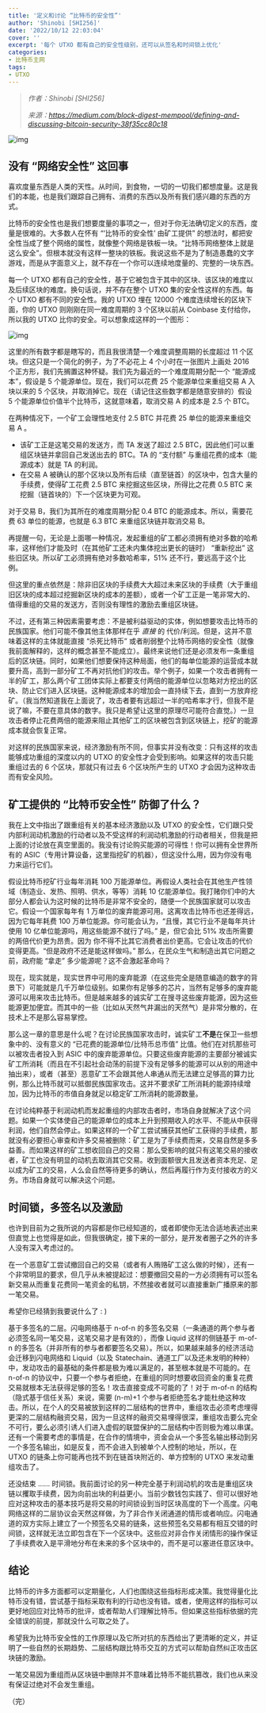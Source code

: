 ```yaml
---
title: '定义和讨论 “比特币的安全性”'
author: 'Shinobi [SHI256]'
date: '2022/10/12 22:03:04'
cover: ''
excerpt: '每个 UTXO 都有自己的安全性级别，还可以从签名和时间锁上优化'
categories:
- 比特币主网
tags:
- UTXO
---
```



> *作者：Shinobi [SHI256]*
> 
> *来源：<https://medium.com/block-digest-mempool/defining-and-discussing-bitcoin-security-38f35cc80c18>*



![img](../images/defining-and-discussing-bitcoin-security/My6LQ.jpeg)

## 没有 “网络安全性” 这回事

喜欢度量东西是人类的天性。从时间，到食物，一切的一切我们都想度量。这是我们的本能，也是我们跟踪自己拥有、消费的东西以及所有我们感兴趣的东西的方式。

比特币的安全性也是我们想要度量的事项之一，但对于你无法确切定义的东西，度量是很难的。大多数人在怀有 “‘比特币的安全性’ 由矿工提供” 的想法时，都把安全性当成了整个网络的属性，就像整个网络是铁板一块。“比特币网络整体上就是这么安全”。但根本就没有这样一整块的铁板。我说这些不是为了制造愚蠢的文字游戏，而是从字面意义上，就不存在一个你可以连续地度量的、完整的一块东西。

每一个 UTXO 都有自己的安全性，基于它被包含于其中的区块、该区块的难度以及后续区块的难度。换句话说，并不存在整个 UTXO 集的安全性这样的东西。每个 UTXO 都有不同的安全性。我的 UTXO 埋在 12000 个难度连续增长的区块下面，你的 UTXO 则刚刚在同一难度周期的 3 个区块以前从 Coinbase 支付给你，所以我的 UTXO 比你的安全。可以想象成这样的一个图形：

![img](../images/defining-and-discussing-bitcoin-security/tv3HNGQ.png)

这里的所有数字都是瞎写的，而且我很清楚一个难度调整周期的长度超过 11 个区块。但这只是一个简化的例子，为了不必花上 4 个小时在一张图片上画处 2016 个正方形，我们先搁置这种怀疑。我们先为最近的一个难度周期分配一个 “能源成本”，假设是 5 个能源单位。现在，我们可以花费 25 个能源单位来重组交易 A 入块以来的 5 个区块，并取消掉它。现在（请记住这些数字都是随意安排的）假设 5 个能源单位价值半个比特币，这就意味着，取消交易 A 的成本是 2.5 个 BTC。

在两种情况下，一个矿工会理性地支付 2.5 BTC 并花费 25 单位的能源来重组交易 A 。

- 该矿工正是这笔交易的发送方，而 TA 发送了超过 2.5 BTC，因此他们可以重组区块链并拿回自己发送出去的 BTC。TA 的 “支付额” 与重组花费的成本（能源成本）就是 TA 的利润。
- 在交易 A 被确认的那个区块以及所有后续（直至链首）的区块中，包含大量的手续费，使得矿工花费 2.5 BTC 来挖掘这些区块，所得比之花费 0.5 BTC 来挖掘（链首块的）下一个区块更为可观。

对于交易 B，我们为其所在的难度周期分配 0.4 BTC 的能源成本。所以，需要花费 63 单位的能源，也就是 6.3 BTC 来重组区块链并取消交易 B。

再提醒一句，无论是上面哪一种情况，发起重组的矿工都必须拥有绝对多数的哈希率，这样他们才能及时（在其他矿工还未内集体挖出更长的链时） “重新挖出” 这些旧区块。所以矿工必须拥有绝对多数哈希率，51% 还不行，要远高于这个比例。

但这里的重点依然是：除非旧区块的手续费大大超过未来区块的手续费（大于重组旧区块的成本超过挖掘新区块的成本的差额），或者一个矿工正是一笔非常大的、值得重组的交易的发送方，否则没有理性的激励去重组区块链。

不过，还有第三种因素需要考虑：不是被利益驱动的实体，例如想要攻击比特币的民族国家。他们可能不像其他主体那样在乎 *直接* 的 代价/利润。但是，这并不意味着这样的主体就能直接 “杀死比特币” 或者削弱整个比特币网络的安全性（就像我前面解释的，这样的概念甚至不能成立）。最终来说他们还是必须发布一条重组后的区块链。同时，如果他们想要保持这种局面，他们的每单位能源的运营成本就要升高，高到一部分矿工不再对抗他们的攻击。举个例子，如果一个攻击者拥有一半的矿工，那么两个矿工团体实际上都要支付两倍的能源单位以忽略对方挖出的区块、防止它们进入区块链。这种能源成本的增加会一直持续下去，直到一方放弃挖矿。（我当然知道我在上面说了，攻击者要有远超过一半的哈希率才行，但我不是说了嘛，不要在意具体的数字。我只是希望让这里的原理尽可能符合直觉。）一旦攻击者停止花费两倍的能源来阻止其他矿工的区块被包含到区块链上，挖矿的能源成本就会恢复正常。

对这样的民族国家来说，经济激励有所不同，但事实并没有改变：只有这样的攻击能够成功重组的深度以内的 UTXO 的安全性才会受到影响。如果这样的攻击只能重组过去的 6 个区块，那就只有过去 6 个区块所产生的 UTXO 才会因为这种攻击而有安全风险。

## 矿工提供的 “比特币安全性” 防御了什么？

我在上文中指出了跟重组有关的基本经济激励以及 UTXO 的安全性，它们跟只受内部利润动机激励的行动者以及不受这样的利润动机激励的行动者相关，但我是把上面的讨论放在真空里面的。我没有讨论购买能源的可得性！你可以拥有全世界所有的 ASIC（专用计算设备，这里指挖矿的机器），但这没什么用，因为你没有电力来运行它们。

假设比特币挖矿行业每年消耗 100 万能源单位。再假设人类社会在其他生产性领域（制造业、发热、照明、供水，等等）消耗 10 亿能源单位。我打赌你们中的大部分人都会认为这时候的比特币是非常不安全的，随便一个民族国家就可以攻击它。假设一个国家每年有 1 万单位的废弃能源可用。这离攻击比特币也还差得远，因为它每年耗费 100 万单位能源。你可能会认为，“且慢，其它行业不是每年共计使用 10 亿单位能源吗，用这些能源不就行了吗。” 是，但它会比 51% 攻击所需要的两倍代价更为昂贵。因为 你不得不比其它消费者出价更高。它会让攻击的代价变得更高。“但是政府不还是能这样做吗。” 那么，在民众生气和制造出其它问题之前，政府能 “拿走” 多少能源呢？这不会激起革命吗？

现在，现实就是，现实世界中可用的废弃能源（在这些完全是随意编造的数字的背景下）可能就是几千万单位级别。如果你有足够多的芯片，当然有足够多的废弃能源可以用来攻击比特币。但是越来越多的诚实矿工在搜寻这些废弃能源，因为这些能源更加便宜。而其中的一些（比如从天然气井漏出的天然气）是非常分散的，在技术上不是那么容易掌控。

那么这一章的意思是什么呢？在讨论民族国家攻击时，诚实矿工**不是**在保卫一些想象中的、没有意义的 “已花费的能源单位/比特币总市值” 比值。他们在对抗那些可以被攻击者投入到 ASIC 中的废弃能源单位。只要这些废弃能源的主要部分被诚实矿工所消耗（而且在不引起社会动荡的前提下没有足够多的能源可以从别的用途中抽出来），或者（甚至）恶意矿工不会跟其他人串通从而无法建立足够高的算力比例，那么比特币就可以抵御民族国家攻击。这并不要求矿工所消耗的能源持续增加，因为比特币的市值自身就足以稳定矿工所消耗的能源数量。

在讨论纯粹基于利润动机而发起重组的内部攻击者时，市场自身就解决了这个问题。如果一个实体使自己的能源单位的成本上升到预期收入的水平、不能从中获得利润，他们自然会停止。如果这样的一个矿工尝试捕获其他矿工获得的手续费，那就没有必要担心审查和许多交易被删除：矿工是为了手续费而来，交易自然是多多益善。而如果这样的矿工想收回自己的交易：那么受影响的就只有这笔交易的接收者，矿工也没有明显的动机去取消其它交易。收到面额很大且发送者资本充足、足以成为矿工的交易，人么会自然等待更多的确认，然后再履行作为支付接收方的义务。市场自身就可以解决这个问题。

## 时间锁，多签名以及激励

也许到目前为之我所说的内容都是你已经知道的，或者即使你无法合适地表述出来但直觉上也觉得是如此，但我很确定，接下来的一部分，是开发者圈子之外的许多人没有深入考虑过的。

在一个恶意矿工尝试撤回自己的交易（或者有人贿赂矿工这么做的时候），还有一个非常明显的要求，但几乎从未被提起过：想要撤回交易的一方必须拥有可以签名新交易从而重复花费同一笔资金的私钥，不然接收者就可以直接重新广播原来的那一笔交易。

希望你已经猜到我要说什么了 : )

基于多签名的二层。闪电网络基于 n-of-n 的多签名交易（一条通道的两个参与者必须签名同一笔交易，这笔交易才是有效的），而像 Liquid 这样的侧链基于 m-of-n 的多签名（并非所有的参与者都要签名交易）。所以，如果越来越多的经济活动会迁移到闪电网络和 Liquid（以及 Statechain、通道工厂以及还未发明的种种）中，发动攻击的最基础的条件都是极为难以满足的，甚至根本就是不可能的。在 n-of-n 的协议中，只要一个参与者拒绝，在重组的同时想要收回资金的重复花费交易就根本无法获得足够的签名！攻击直接变成不可能的了！对于 m-of-n 的结构（隐式基于信任关系）来说，需要 (n-m)+1 个参与者拒绝签名才能杜绝这种攻击。所以，在个人的交易被放到这样的二层结构的世界中，重组攻击必须考虑埋得更深的二层结构融资交易，因为一旦这样的融资交易埋得很深，重组攻击要么完全不可行，要么必须引诱人们进入虚假的联盟保护的二层结构中否则极为难以串谋。还有一个需要考虑的事情是，在合作的情境中，资金会从一个多签名输出移动到另一个多签名输出，如是反复，而不会进入到被单个人控制的地址，所以，在 UTXO 的链条上你可能再也找不到在链首块附近的、单方控制的 UTXO 来发动重组攻击了。

还没结束 …… 时间锁。我前面讨论的另一种完全基于利润动机的攻击是重组区块链以攫取手续费，因为向前出块的利益更小。当前少数钱包实践了、但可以很好地应对这种攻击的基本技巧是将交易的时间锁设到当时区块高度的下一个高度。闪电网络这样的二层协议会天然这样做，为了非合作关闭通道的情形或者响应。闪电通道的双方实际上建立了一个预签名交易的链条，这些预签名交易都有相互交错的时间锁，这样就无法立即包含在下一个区块中。这些应对非合作关闭情形的操作保证了手续费收入是平滑地分布在未来的多个区块中的，而不是可以塞进任意区块中。

## 结论

比特币的许多方面都可以定期量化，人们也围绕这些指标形成决策。我觉得量化比特币没有错，尝试基于指标采取有利的行动也没有错。或者，使用这样的指标可以更好地回应对比特币的批评，或者帮助人们理解比特币。但如果这些指标依据的完全错误的前提，那就没什么可取之处了。

希望我为比特币安全性的工作原理以及它所对抗的东西给出了更清晰的定义，并证明了一些自然的长期趋势、二层结构跟比特币交互的方式可以帮助自然纠正攻击区块链的激励。

一笔交易因为重组而从区块链中删除并不意味着比特币不能抗篡改，我们也从来没有保证过绝对不会发生重组。

（完）

